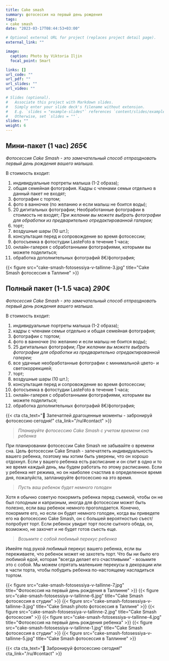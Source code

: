 ```yaml
---
title: Cake smash
summary: фотосессия на первый день рождения
tags:
- cake smash
date: "2023-03-17T08:44:53+03:00"

# Optional external URL for project (replaces project detail page).
external_link: ""

image:
  caption: Photo by Viktoria Iljin
  focal_point: Smart

links: []
url_code: ""
url_pdf: ""
url_slides: ""
url_video: ""

# Slides (optional).
#   Associate this project with Markdown slides.
#   Simply enter your slide deck's filename without extension.
#   E.g. `slides = "example-slides"` references `content/slides/example-slides.md`.
#   Otherwise, set `slides = ""`.
slides: ""
weight: 6
---
```

## Мини-пакет (1 час) *265*€ 
_Фотосессия Cake Smash - это замечательный способ отпраздновать первый день рождения вашего малыша._

В стоимость входит:
1. индивидуальные портреты малыша (1-2 образа);
2. общая семейная фотография. Кадры с членами семьи отдельно в данный пакет не входят;
3. фотографии с тортом;
4. фото в ванночке (по желанию и если малыш не боится воды);
5. 20 дигитальных фотографии; Необработанные фотографии в стоимость не входят;
_При желании вы можете выбрать фотографии для обработки из предварительно отредактированной галереи;_
6. торт;
7. воздушные шары (10 шт.);
8. консультация перед и сопровождение во время фотосессии;
9. фотосъемка в фотостудии LasteFoto в течение 1 часа;
10. онлайн-галерея с обработанными фотографиями, которыми вы можете поделиться;
11. обработка дополнительных фотографий 8€/фотография;

{{< figure src="cake-smash-fotosessiya-v-tallinne-3.jpg" title="Cake Smash фотосессия в Таллине" >}}

## Полный пакет (1-1.5 часа) *290*€ 
_Фотосессия Cake Smash - это замечательный способ отпраздновать первый день рождения вашего малыша._

В стоимость входит:
1. индивидуальные портреты малыша (1-2 образа);
2. кадры с членами семьи отдельно и общая семейная фотография;
3. фотографии с тортом;
4. фото в ванночке (по желанию и если малыш не боится воды);
5. 25 дигитальных фотографии;
_При желании вы можете выбрать фотографии для обработки из предварительно отредактированной галереи;_
6. все удачные необработанные фотографии с минимальной цвето- и светокоррекцией;
7. торт;
8. воздушные шары (10 шт.);
9. консультация перед и сопровождение во время фотосессии;
10. фотосъемка в фотостудии LasteFoto в течение 1 часа;
11. онлайн-галерея с обработанными фотографиями, которыми вы можете поделиться;
12. обработка дополнительных фотографий 8€/фотография;

{{< cta cta_text="💛 Запечатлей драгоценные моменты - забронируй фотосессию сегодня!" cta_link="/ru/#contact" >}}

> _Планируйте фотосессию Cake Smash с учетом времени сна ребенка_

При планировании фотосессии Cake Smash не забывайте о времени сна. Цель фотосессии Cake Smash - запечатлеть индивидуальность вашего ребенка, поэтому мы хотим быть уверены, что он хорошо отдохнул. Если у вашего ребенка есть расписание и он спит в одно и то же время каждый день, мы будем работать по этому расписанию. Если у ребенка нет режима, но он наиболее счастлив в определенное время дня, пожалуйста, запланируйте фотосессию на это время.

> _Пусть ваш ребенок будет немного голоден_

Хотя я обычно советую покормить ребенка перед съемкой, чтобы он не был голодным и капризным, иногда для фотосессии может быть полезно, если ваш ребенок немного проголодается. Конечно, покормите его, но если он будет немного голоден, когда вы приведете его на фотосессию Cake Smash, он с большей вероятностью съест/попробует торт. Если ребенок увидит торт после сытного обеда, он, возможно, не захочет и не будет готов съесть еще.

> _Возьмите с собой любимый перекус ребенка_

Имейте под рукой любимый перекус вашего ребенка, если вы переживаете, что ребенок может не захотеть торт. Что бы ни было его любимой едой, которая "всегда делает его счастливыми" - возьмите это с собой. Мы можем спрятать маленькие перекусы в декорации или в части торта, чтобы побудить ребенка по-настоящему насладиться тортом.

{{< figure src="cake-smash-fotosessiya-v-tallinne-7.jpg" title="Фотосессия на первый день рождения в Таллинне" >}}
{{< figure src="cake-smash-fotosessiya-v-tallinne-6.jpg" title="Cake Smash фотосессия в студии" >}}
{{< figure src="cake-smash-fotosessiya-v-tallinne-3.jpg" title="Cake Smash photo фотосессия в Таллине" >}}
{{< figure src="cake-smash-fotosessiya-v-tallinne-2.jpg" title="Cake Smash фотосессия" >}}
{{< figure src="cake-smash-fotosessiya-v-tallinne-4.jpg" title="Фотосессия на первый день рождения ребенка" >}}
{{< figure src="cake-smash-fotosessiya-v-tallinne-1.jpg" title="Cake Smash фотосессия в студии" >}}
{{< figure src="cake-smash-fotosessiya-v-tallinne-5.jpg" title="Cake Smash фотосессия в Таллинне" >}}

{{< cta cta_text="💛 Забронируй фотосессию сегодня!" cta_link="/ru/#contact" >}}
